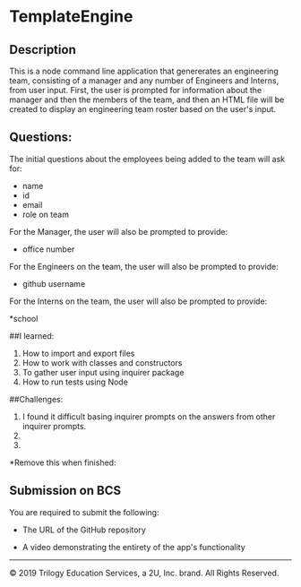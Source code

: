 # TemplateEngine

## Description

This is a node command line application that genererates an engineering team, consisting of a manager and any number of Engineers and Interns, from user input.  First, the user is prompted for information about the manager and then the members of the team, and then an HTML file will be created to display an engineering team roster based on the user's input.

## Questions:

The initial questions about the employees being added to the team will ask for:

  * name
  * id
  * email
  * role on team

For the Manager, the user will also be prompted to provide:

  * office number

For the Engineers on the team, the user will also be prompted to provide:

  * github username

For the Interns on the team, the user will also be prompted to provide:

  *school

##I learned:  

1) How to import and export files
2) How to work with classes and constructors
3) To gather user input using inquirer package
4) How to run tests using Node

##Challenges:

1) I found it difficult basing inquirer prompts on the answers from other inquirer prompts.
2) 
3)

*Remove this when finished:

## Submission on BCS

You are required to submit the following:

* The URL of the GitHub repository

* A video demonstrating the entirety of the app's functionality 

- - -
© 2019 Trilogy Education Services, a 2U, Inc. brand. All Rights Reserved.
